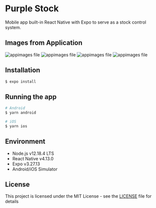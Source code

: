 # Purple Stock

Mobile app built-in React Native with Expo to serve as a stock control system.

## Images from Application
![appimages file](images/image-1.jpeg)
![appimages file](images/image-2.jpeg)
![appimages file](images/image-3.jpeg)
![appimages file](images/image-4.jpeg)

## Installation

```bash
$ expo install
```

## Running the app

```bash
# Android
$ yarn android

# iOS
$ yarn ios
```

## Environment

- Node.js v12.18.4 LTS
- React Native v4.13.0
- Expo v3.27.13
- Android/iOS Simulator

## License

This project is licensed under the MIT License - see the [LICENSE](LICENSE) file for details
